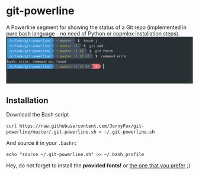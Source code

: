 # git-powerline
A Powerline segment for showing the status of a Git repo (implemented in pure bash language - no need of Python or copmlex installation steps).
![](https://github.com/JonnyFox/git-powerline/raw/master/screenshot.PNG)

## Installation

Download the Bash script

    curl https://raw.githubusercontent.com/JonnyFox/git-powerline/master/.git-powerline.sh > ~/.git-powerline.sh

And source it in your `.bashrc`

    echo "source ~/.git-powerline.sh" >> ~/.bash_profile

Hey, do not forget to install the **provided fonts!** or [the one that you prefer](https://github.com/powerline/fonts) ;)
